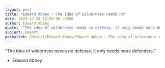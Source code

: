```yaml
---
layout: post
title: "Edward Abbey - The idea of wilderness needs no"
date: 2024-12-28 12:00:00 -0000
author: Edward Abbey
quote: "“The idea of wilderness needs no defense, it only needs more defenders.”"
subject: Desert
permalink: /Desert/Edward Abbey/Edward Abbey - The idea of wilderness needs no
---
```


“The idea of wilderness needs no defense, it only needs more defenders.”

- Edward Abbey
